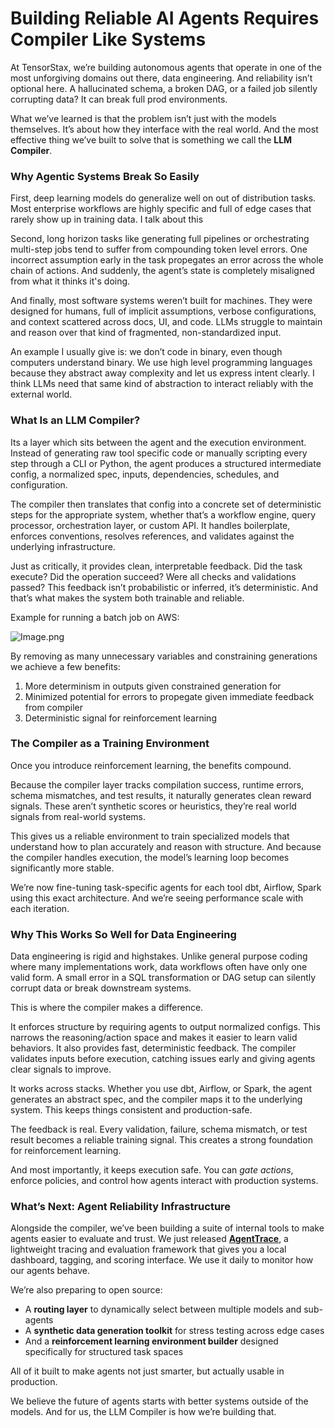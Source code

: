 # Building Reliable AI Agents Requires Compiler Like Systems

At TensorStax, we’re building autonomous agents that operate in one of the most unforgiving domains out there, data engineering. And reliability isn’t optional here. A hallucinated schema, a broken DAG, or a failed job silently corrupting data? It can break full prod environments. 

What we’ve learned is that the problem isn’t just with the models themselves. It’s about how they interface with the real world. And the most effective thing we’ve built to solve that is something we call the **LLM Compiler**.

### Why Agentic Systems Break So Easily

First, deep learning models do generalize well on out of distribution tasks. Most enterprise workflows are highly specific and full of edge cases that rarely show up in training data. I talk about this 

Second, long horizon tasks like generating full pipelines or orchestrating multi-step jobs tend to suffer from compounding token level errors. One incorrect assumption early in the task propegates an error across the whole chain of actions. And suddenly, the agent’s state is completely misaligned from what it thinks it's doing.

And finally, most software systems weren’t built for machines. They were designed for humans, full of implicit assumptions, verbose configurations, and context scattered across docs, UI, and code. LLMs struggle to maintain and reason over that kind of fragmented, non-standardized input.

An example I usually give is: we don’t code in binary, even though computers understand binary. We use high level programming languages because they abstract away complexity and let us express intent clearly. I think LLMs need that same kind of abstraction to interact reliably with the external world.

### What Is an LLM Compiler?

Its a layer which sits between the agent and the execution environment. Instead of generating raw tool specific code or manually scripting every step through a CLI or Python, the agent produces a structured intermediate config, a normalized spec, inputs, dependencies, schedules, and configuration.

The compiler then translates that config into a concrete set of deterministic steps for the appropriate system, whether that’s a workflow engine, query processor, orchestration layer, or custom API. It handles boilerplate, enforces conventions, resolves references, and validates against the underlying infrastructure.

Just as critically, it provides clean, interpretable feedback. Did the task execute? Did the operation succeed? Were all checks and validations passed? This feedback isn’t probabilistic or inferred, it’s deterministic. And that’s what makes the system both trainable and reliable.

Example for running a batch job on AWS:

![Image.png](https://res.craft.do/user/full/6fea9436-3562-861e-492a-03f398d496d1/doc/0086961A-2CAF-45C8-9C71-64653E511015/A2DC7603-2297-4797-9C6E-58E39D10B598_2/1MzlnhCYFfYm9hR0M2Z1K6CkOgslcA2XAMDAXqSdKxcz/Image.png)

By removing as many unnecessary variables and constraining generations we achieve a few benefits:

1. More determinism in outputs given constrained generation for
2. Minimized potential for errors to propegate given immediate feedback from compiler
3. Deterministic signal for reinforcement learning


### The Compiler as a Training Environment

Once you introduce reinforcement learning, the benefits compound.

Because the compiler layer tracks compilation success, runtime errors, schema mismatches, and test results, it naturally generates clean reward signals. These aren’t synthetic scores or heuristics, they’re real world signals from real-world systems.

This gives us a reliable environment to train specialized models that understand how to plan accurately and reason with structure. And because the compiler handles execution, the model’s learning loop becomes significantly more stable.

We’re now fine-tuning task-specific agents for each tool dbt, Airflow, Spark using this exact architecture. And we’re seeing performance scale with each iteration.


### Why This Works So Well for Data Engineering

Data engineering is rigid and highstakes. Unlike general purpose coding where many implementations work, data workflows often have only one valid form. A small error in a SQL transformation or DAG setup can silently corrupt data or break downstream systems.

This is where the compiler makes a difference.

It enforces structure by requiring agents to output normalized configs. This narrows the reasoning/action space and makes it easier to learn valid behaviors. It also provides fast, deterministic feedback. The compiler validates inputs before execution, catching issues early and giving agents clear signals to improve.

It works across stacks. Whether you use dbt, Airflow, or Spark, the agent generates an abstract spec, and the compiler maps it to the underlying system. This keeps things consistent and production-safe.

The feedback is real. Every validation, failure, schema mismatch, or test result becomes a reliable training signal. This creates a strong foundation for reinforcement learning.

And most importantly, it keeps execution safe. You can *gate actions*, enforce policies, and control how agents interact with production systems.

### What’s Next: Agent Reliability Infrastructure

Alongside the compiler, we’ve been building a suite of internal tools to make agents easier to evaluate and trust. We just released **[AgentTrace](https://github.com/tensorstax/agenttrace)**, a lightweight tracing and evaluation framework that gives you a local dashboard, tagging, and scoring interface. We use it daily to monitor how our agents behave.

We’re also preparing to open source:

- A **routing layer** to dynamically select between multiple models and sub-agents
- A **synthetic data generation toolkit** for stress testing across edge cases
- And a **reinforcement learning environment builder** designed specifically for structured task spaces

All of it built to make agents not just smarter, but actually usable in production.

We believe the future of agents starts with better systems outside of the models. And for us, the LLM Compiler is how we’re building that.
